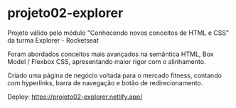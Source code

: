 # projeto02-explorer

Projeto válido pelo módulo "Conhecendo novos conceitos de HTML e CSS" da turma Explorer - Rocketseat

Foram abordados conceitos mais avançados na semântica HTML, Box Model / Flexbox CSS, apresentando maior rigor com o alinhamento.

Criado uma página de negócio voltada para o mercado fitness, contando com hyperlinks, barra de navegação e botão de redirecionamento.

Deploy: https://projeto02-explorer.netlify.app/
